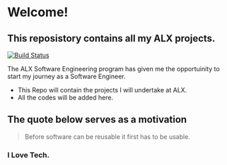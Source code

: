 # Welcome!
## This reposistory contains all my ALX projects.

[![Build Status](https://travis-ci.org/joemccann/dillinger.svg?branch=master)](https://travis-ci.org/joemccann/dillinger)

The ALX Software Engineering program has given me the opportuinity to start my journey as a Software Engineer.

- This Repo will contain the projects I will undertake at ALX.
- All the codes will be added here.

## The quote below serves as a motivation

> Before software can be reusable it first has to be usable.
### I Love Tech.
















